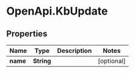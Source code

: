 # OpenApi.KbUpdate

## Properties
Name | Type | Description | Notes
------------ | ------------- | ------------- | -------------
**name** | **String** |  | [optional] 
